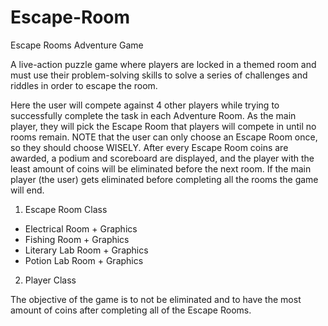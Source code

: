 # Escape-Room

Escape Rooms Adventure Game

A live-action puzzle game where players are locked in a themed room and must 
use their problem-solving skills to solve a series of challenges and riddles in
order to escape the room. 

Here the user will compete against 4 other players while trying to successfully
complete the task in each Adventure Room. As the main player, they will pick the
Escape Room that players will compete in until no rooms remain. NOTE that the user 
can only choose an Escape Room once, so they should choose WISELY. After every Escape Room
coins are awarded, a podium and scoreboard are displayed, and the player 
with the least amount of coins will be eliminated before the next room. If the main player
(the user) gets eliminated before completing all the rooms the game will end.

1. Escape Room Class 
- Electrical Room + Graphics
- Fishing Room + Graphics
- Literary Lab Room + Graphics
- Potion Lab Room + Graphics

2. Player Class

The objective of the game is to not be eliminated and to have the most amount of coins after completing all of the Escape Rooms.
